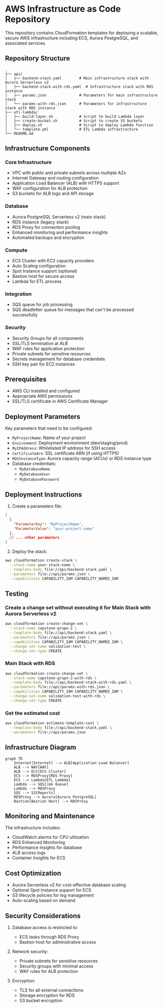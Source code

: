 # AWS Infrastructure as Code Repository

This repository contains CloudFormation templates for deploying a scalable, secure AWS infrastructure including ECS, Aurora PostgreSQL, and associated services.

## Repository Structure

```
.
├── api/
│   ├── backend-stack.yaml        # Main infrastructure stack with Aurora Serverless v2
│   ├── backend-stack-with-rds.yaml  # Infrastructure stack with RDS instance
│   ├── params.json               # Parameters for main infrastructure stack
│   └── params-with-rds.json      # Parameters for infrastructure stack with RDS instance
├── etl-lambda/
│   ├── build-layer.sh            # Script to build Lambda layer
│   ├── create-bucket.sh          # Script to create S3 buckets
│   ├── deploy.sh                 # Script to deploy Lambda function
│   └── template.yml              # ETL Lambda infrastructure
└── README.md
```

## Infrastructure Components

### Core Infrastructure
- VPC with public and private subnets across multiple AZs
- Internet Gateway and routing configuration
- Application Load Balancer (ALB) with HTTPS support
- WAF configuration for ALB protection
- S3 buckets for ALB logs and API storage

### Database
- Aurora PostgreSQL Serverless v2 (main stack)
- RDS instance (legacy stack)
- RDS Proxy for connection pooling
- Enhanced monitoring and performance insights
- Automated backups and encryption

### Compute
- ECS Cluster with EC2 capacity providers
- Auto Scaling configuration
- Spot Instance support (optional)
- Bastion host for secure access
- Lambda for ETL process

### Integration
- SQS queue for job processing
- SQS deadletter queue for messages that can't be processed successfully

### Security
- Security Groups for all components
- SSL/TLS termination at ALB
- WAF rules for application protection
- Private subnets for sensitive resources
- Secrets management for database credentials
- SSH key pair for EC2 instances

## Prerequisites

- AWS CLI installed and configured
- Appropriate AWS permissions
- SSL/TLS certificate in AWS Certificate Manager

## Deployment Parameters

Key parameters that need to be configured:

- `MyProjectName`: Name of your project
- `Environment`: Deployment environment (dev/staging/prod)
- `MyIPAddress`: Whitelisted IP address for SSH access
- `CertificateArn`: SSL certificate ARN (if using HTTPS)
- `RDSInstanceType`: Aurora capacity range (ACUs) or RDS instance type
- Database credentials:
  - `MyDatabaseName`
  - `MyDatabaseUser`
  - `MyDatabasePassword`

## Deployment Instructions

1. Create a parameters file:

```json
[
  {
    "ParameterKey": "MyProjectName",
    "ParameterValue": "your-project-name"
  },
  // ... other parameters
]
```

2. Deploy the stack:
```bash
aws cloudformation create-stack \
  --stack-name your-stack-name \
  --template-body file://api/backend-stack.yaml \
  --parameters file://api/params.json \
  --capabilities CAPABILITY_IAM CAPABILITY_NAMED_IAM
```

## Testing

### Create a change set without executing it for Main Stack with Aurora Serverless v2
```bash
aws cloudformation create-change-set \
  --stack-name capstone-grupo-2 \
  --template-body file://api/backend-stack.yaml \
  --parameters file://api/params.json \
  --capabilities CAPABILITY_IAM CAPABILITY_NAMED_IAM \
  --change-set-name validation-test \
  --change-set-type CREATE
```

### Main Stack with RDS
```bash
aws cloudformation create-change-set \
  --stack-name capstone-grupo-2-with-rds \
  --template-body file://api/backend-stack-with-rds.yaml \
  --parameters file://api/params-with-rds.json \
  --capabilities CAPABILITY_IAM CAPABILITY_NAMED_IAM \
  --change-set-name validation-test-with-rds \
  --change-set-type CREATE
```

### Get the estimated cost
```bash
aws cloudformation estimate-template-cost \
  --template-body file://api/backend-stack.yaml \
  --parameters file://api/params.json
```

## Infrastructure Diagram

```mermaid
graph TD
    Internet[Internet] --> ALB[Application Load Balancer]
    ALB --> WAF[WAF]
    ALB --> ECS[ECS Cluster]
    ECS --> RDSProxy[RDS Proxy]
    ECS --> Lambda[ETL Lambda]
    Lambda --> SQS[Job Queue]
    Lambda --> RDSProxy
    SQS --> S3[Reports]
    RDSProxy --> Aurora[Aurora PostgreSQL]
    Bastion[Bastion Host] --> RDSProxy
```

## Monitoring and Maintenance

The infrastructure includes:
- CloudWatch alarms for CPU utilization
- RDS Enhanced Monitoring
- Performance Insights for database
- ALB access logs
- Container Insights for ECS

## Cost Optimization

- Aurora Serverless v2 for cost-effective database scaling
- Optional Spot Instance support for ECS
- S3 lifecycle policies for log management
- Auto-scaling based on demand

## Security Considerations

1. Database access is restricted to:
   - ECS tasks through RDS Proxy
   - Bastion host for administrative access

2. Network security:
   - Private subnets for sensitive resources
   - Security groups with minimal access
   - WAF rules for ALB protection

3. Encryption:
   - TLS for all external connections
   - Storage encryption for RDS
   - S3 bucket encryption

